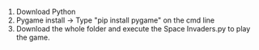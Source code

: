 1. Download Python
2. Pygame install -> Type "pip install pygame" on the cmd line
3. Download the whole folder and execute the Space Invaders.py to play the game.
